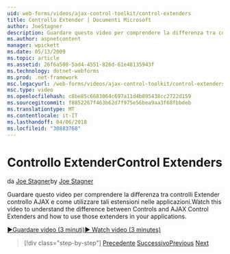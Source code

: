 ```yaml
---
uid: web-forms/videos/ajax-control-toolkit/control-extenders
title: Controllo Extender | Documenti Microsoft
author: JoeStagner
description: Guardare questo video per comprendere la differenza tra controlli Extender controllo AJAX e come utilizzare tali estensioni nelle applicazioni.
ms.author: aspnetcontent
manager: wpickett
ms.date: 05/13/2009
ms.topic: article
ms.assetid: 26f6a508-5ad4-4551-826d-61e48135943f
ms.technology: dotnet-webforms
ms.prod: .net-framework
msc.legacyurl: /web-forms/videos/ajax-control-toolkit/control-extenders
msc.type: video
ms.openlocfilehash: c8be85c6683064c697a11d4b895438cc2722d159
ms.sourcegitcommit: f8852267f463b62d7f975e56bea9aa3f68fbbdeb
ms.translationtype: MT
ms.contentlocale: it-IT
ms.lasthandoff: 04/06/2018
ms.locfileid: "30883768"
---
```

<a name="control-extenders"></a><span data-ttu-id="f6382-103">Controllo Extender</span><span class="sxs-lookup"><span data-stu-id="f6382-103">Control Extenders</span></span>
====================
<span data-ttu-id="f6382-104">da [Joe Stagner](https://github.com/JoeStagner)</span><span class="sxs-lookup"><span data-stu-id="f6382-104">by [Joe Stagner](https://github.com/JoeStagner)</span></span>

<span data-ttu-id="f6382-105">Guardare questo video per comprendere la differenza tra controlli Extender controllo AJAX e come utilizzare tali estensioni nelle applicazioni.</span><span class="sxs-lookup"><span data-stu-id="f6382-105">Watch this video to understand the difference between Controls and AJAX Control Extenders and how to use those extenders in your applications.</span></span>

[<span data-ttu-id="f6382-106">&#9654;Guardare video (3 minuti)</span><span class="sxs-lookup"><span data-stu-id="f6382-106">&#9654; Watch video (3 minutes)</span></span>](https://channel9.msdn.com/Blogs/ASP-NET-Site-Videos/control-extenders)

> [!div class="step-by-step"]
> <span data-ttu-id="f6382-107">[Precedente](utilize-the-ajax-rating-control-in-the-aspnet-toolkit.md)
> [Successivo](color-picker.md)</span><span class="sxs-lookup"><span data-stu-id="f6382-107">[Previous](utilize-the-ajax-rating-control-in-the-aspnet-toolkit.md)
[Next](color-picker.md)</span></span>
